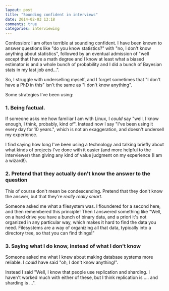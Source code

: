 ```yaml
---
layout: post
title: "Sounding confident in interviews"
date: 2014-02-03 13:18
comments: true
categories: interviewing
---
```


Confession: I am often terrible at sounding confident. I have been
known to answer questions like "do you know statistics?" with "no, I
don't know anything about statistics", followed by an eventual
admission of "well except that I have a math degree and I know at
least what a biased estimator is and a whole bunch of probability and
I did a bunch of Bayesian stats in my last job and...".

So, I struggle with underselling myself, and I forget sometimes that
"I don't have a PhD in this" isn't the same as "I don't know
anything".

Some strategies I've been using:

<!-- more -->

### 1. Being factual.

If someone asks me how familiar I am with Linux, I *could* say "well,
I know enough, I think, probably, kind of". Instead now I say "I've
been using it every day for 10 years.", which is not an exaggeration,
and doesn't undersell my experience.

I find saying how long I've been using a technology and talking
briefly about what kinds of projects I've done with it easier (and
more helpful to the interviewer) than giving any kind of value
judgment on my experience (I am a wizard!).

### 2. Pretend that they actually don't know the answer to the question

This of course don't mean be condescending. Pretend that they don't
know the answer, but that they're *really really smart*.

Someone asked me what a filesystem was. I floundered for a second
here, and then remembered this principle! Then I answered something
like "Well, on a hard drive you have a bunch of binary data, and a
priori it's not organized in any particular way, which makes it hard
to find the data you need. Filesystems are a way of organizing all
that data, typically into a directory tree, so that you can find
things!"

### 3. Saying what I do know, instead of what I don't know

Someone asked me what I knew about making database systems more
reliable. I *could* have said "oh, I don't know anything!".

Instead I said "Well, I know that people use replication and sharding.
I haven't worked much with either of these, but I think replication is
.... and sharding is ...".

